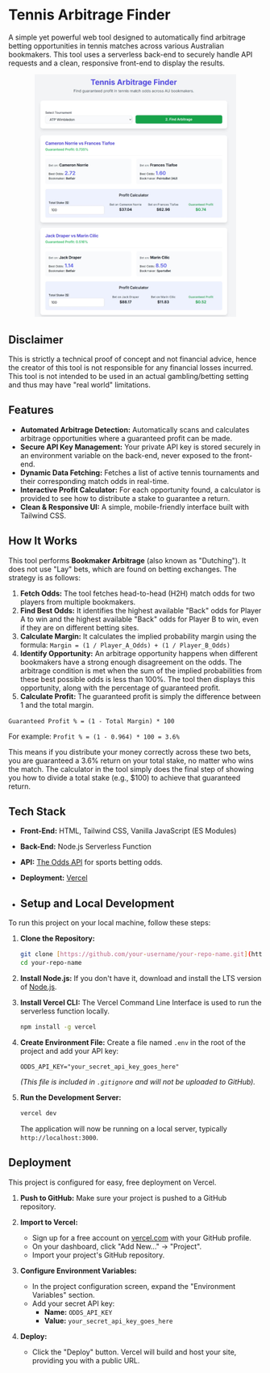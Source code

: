 # Tennis Arbitrage Finder

A simple yet powerful web tool designed to automatically find arbitrage betting opportunities in tennis matches across various Australian bookmakers. This tool uses a serverless back-end to securely handle API requests and a clean, responsive front-end to display the results.
<div align="center">
<img src="https://github.com/arronmong/sports_arb/blob/main/Demo%20Screenshot.jpg?raw=true" width="400">
</div>

## Disclaimer

This is strictly a technical proof of concept and not financial advice, hence the creator of this tool is not responsible for any financial losses incurred. This tool is not intended to be used in an actual gambling/betting setting and thus may have "real world" limitations. 

## Features

-   **Automated Arbitrage Detection:** Automatically scans and calculates arbitrage opportunities where a guaranteed profit can be made.
-   **Secure API Key Management:** Your private API key is stored securely in an environment variable on the back-end, never exposed to the front-end.
-   **Dynamic Data Fetching:** Fetches a list of active tennis tournaments and their corresponding match odds in real-time.
-   **Interactive Profit Calculator:** For each opportunity found, a calculator is provided to see how to distribute a stake to guarantee a return.
-   **Clean & Responsive UI:** A simple, mobile-friendly interface built with Tailwind CSS.

## How It Works

This tool performs **Bookmaker Arbitrage** (also known as "Dutching"). It does not use "Lay" bets, which are found on betting exchanges. The strategy is as follows:

1.  **Fetch Odds:** The tool fetches head-to-head (H2H) match odds for two players from multiple bookmakers.
2.  **Find Best Odds:** It identifies the highest available "Back" odds for Player A to win and the highest available "Back" odds for Player B to win, even if they are on different betting sites.
3.  **Calculate Margin:** It calculates the implied probability margin using the formula:
    `Margin = (1 / Player_A_Odds) + (1 / Player_B_Odds)`
4.  **Identify Opportunity:** An arbitrage opportunity happens when different bookmakers have a strong enough disagreement on the odds. The arbitrage condition is met when the sum of the implied probabilities from these best possible odds is less than 100%. The tool then displays this opportunity, along with the percentage of guaranteed profit.
5.  **Calculate Profit:** The guaranteed profit is simply the difference between 1 and the total margin.

`Guaranteed Profit % = (1 - Total Margin) * 100`

For example:
`Profit % = (1 - 0.964) * 100 = 3.6%`

This means if you distribute your money correctly across these two bets, you are guaranteed a 3.6% return on your total stake, no matter who wins the match. The calculator in the tool simply does the final step of showing you how to divide a total stake (e.g., $100) to achieve that guaranteed return.

## Tech Stack

-   **Front-End:** HTML, Tailwind CSS, Vanilla JavaScript (ES Modules)
-   **Back-End:** Node.js Serverless Function
-   **API:** [The Odds API](https://the-odds-api.com/) for sports betting odds.
-   **Deployment:** [Vercel](https://vercel.com/)

-   ## Setup and Local Development

To run this project on your local machine, follow these steps:

1.  **Clone the Repository:**
    ```bash
    git clone [https://github.com/your-username/your-repo-name.git](https://github.com/your-username/your-repo-name.git)
    cd your-repo-name
    ```

2.  **Install Node.js:**
    If you don't have it, download and install the LTS version of [Node.js](https://nodejs.org/).

3.  **Install Vercel CLI:**
    The Vercel Command Line Interface is used to run the serverless function locally.
    ```bash
    npm install -g vercel
    ```

4.  **Create Environment File:**
    Create a file named `.env` in the root of the project and add your API key:
    ```
    ODDS_API_KEY="your_secret_api_key_goes_here"
    ```
    *(This file is included in `.gitignore` and will not be uploaded to GitHub).*

5.  **Run the Development Server:**
    ```bash
    vercel dev
    ```
    The application will now be running on a local server, typically `http://localhost:3000`.

## Deployment

This project is configured for easy, free deployment on Vercel.

1.  **Push to GitHub:**
    Make sure your project is pushed to a GitHub repository.

2.  **Import to Vercel:**
    -   Sign up for a free account on [vercel.com](https://vercel.com) with your GitHub profile.
    -   On your dashboard, click "Add New..." -> "Project".
    -   Import your project's GitHub repository.

3.  **Configure Environment Variables:**
    -   In the project configuration screen, expand the "Environment Variables" section.
    -   Add your secret API key:
        -   **Name:** `ODDS_API_KEY`
        -   **Value:** `your_secret_api_key_goes_here`

4.  **Deploy:**
    -   Click the "Deploy" button. Vercel will build and host your site, providing you with a public URL.



